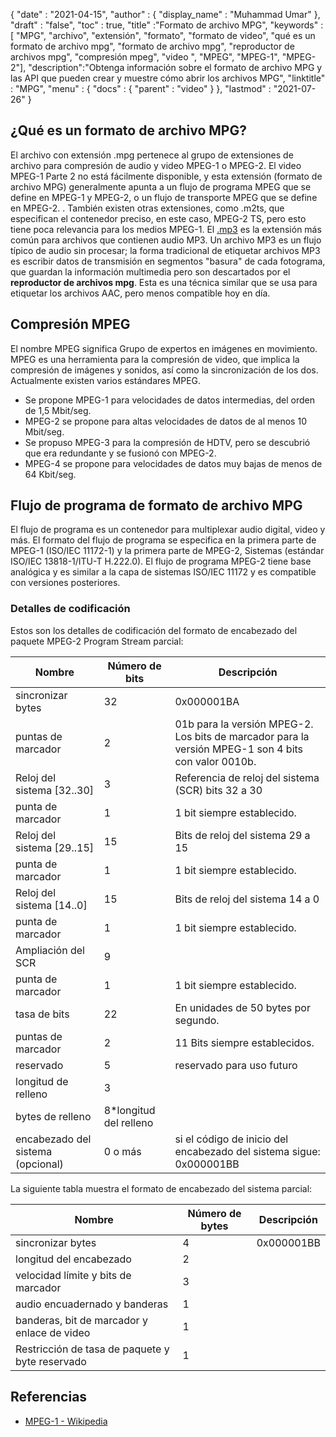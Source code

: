 {
  "date" : "2021-04-15",
  "author" : {
    "display_name" : "Muhammad Umar"
},
  "draft" : "false",
  "toc" : true,
  "title" :"Formato de archivo MPG",
  "keywords" :[ "MPG", "archivo", "extensión", "formato", "formato de video", "qué es un formato de archivo mpg", "formato de archivo mpg", "reproductor de archivos mpg", "compresión mpeg", "video ", "MPEG", "MPEG-1", "MPEG-2"],
  "description":"Obtenga información sobre el formato de archivo MPG y las API que pueden crear y muestre cómo abrir los archivos MPG",
  "linktitle" : "MPG",
  "menu" : {
    "docs" : {
      "parent" : "video"
}
},
  "lastmod" : "2021-07-26"
}

## ¿Qué es un formato de archivo MPG? ##

El archivo con extensión .mpg pertenece al grupo de extensiones de archivo para compresión de audio y video MPEG-1 o MPEG-2. El video MPEG-1 Parte 2 no está fácilmente disponible, y esta extensión (formato de archivo MPG) generalmente apunta a un flujo de programa MPEG que se define en MPEG-1 y MPEG-2, o un flujo de transporte MPEG que se define en MPEG-2. . También existen otras extensiones, como .m2ts, que especifican el contenedor preciso, en este caso, MPEG-2 TS, pero esto tiene poca relevancia para los medios MPEG-1. El [.mp3](/audio/mp3/) es la extensión más común para archivos que contienen audio MP3. Un archivo MP3 es un flujo típico de audio sin procesar; la forma tradicional de etiquetar archivos MP3 es escribir datos de transmisión en segmentos "basura" de cada fotograma, que guardan la información multimedia pero son descartados por el **reproductor de archivos mpg**. Esta es una técnica similar que se usa para etiquetar los archivos AAC, pero menos compatible hoy en día.

## Compresión MPEG ##

El nombre MPEG significa Grupo de expertos en imágenes en movimiento. MPEG es una herramienta para la compresión de video, que implica la compresión de imágenes y sonidos, así como la sincronización de los dos.
Actualmente existen varios estándares MPEG.

- Se propone MPEG-1 para velocidades de datos intermedias, del orden de 1,5 Mbit/seg.
- MPEG-2 se propone para altas velocidades de datos de al menos 10 Mbit/seg.
- Se propuso MPEG-3 para la compresión de HDTV, pero se descubrió que era redundante y se fusionó con MPEG-2.
- MPEG-4 se propone para velocidades de datos muy bajas de menos de 64 Kbit/seg.


## Flujo de programa de formato de archivo MPG ##

El flujo de programa es un contenedor para multiplexar audio digital, video y más. El formato del flujo de programa se especifica en la primera parte de MPEG-1 (ISO/IEC 11172-1) y la primera parte de MPEG-2, Sistemas (estándar ISO/IEC 13818-1/ITU-T H.222.0). El flujo de programa MPEG-2 tiene base analógica y es similar a la capa de sistemas ISO/IEC 11172 y es compatible con versiones posteriores.

### Detalles de codificación ###

Estos son los detalles de codificación del formato de encabezado del paquete MPEG-2 Program Stream parcial:

| Nombre | Número de bits | Descripción |
---|---|---|
| sincronizar bytes | 32 | 0x000001BA |
| puntas de marcador | 2 | 01b para la versión MPEG-2. Los bits de marcador para la versión MPEG-1 son 4 bits con valor 0010b. |
| Reloj del sistema [32..30] | 3 | Referencia de reloj del sistema (SCR) bits 32 a 30 |
| punta de marcador | 1 | 1 bit siempre establecido. |
| Reloj del sistema [29..15] | 15 | Bits de reloj del sistema 29 a 15 |
| punta de marcador | 1 | 1 bit siempre establecido. |
| Reloj del sistema [14..0] | 15 | Bits de reloj del sistema 14 a 0 |
| punta de marcador | 1 | 1 bit siempre establecido. |
| Ampliación del SCR | 9 | |
| punta de marcador | 1 | 1 bit siempre establecido. |
| tasa de bits | 22 | En unidades de 50 bytes por segundo. |
| puntas de marcador | 2 | 11 Bits siempre establecidos. |
| reservado | 5 | reservado para uso futuro |
| longitud de relleno | 3 | |
| bytes de relleno | 8*longitud del relleno | |
| encabezado del sistema (opcional) | 0 o más | si el código de inicio del encabezado del sistema sigue: 0x000001BB |

La siguiente tabla muestra el formato de encabezado del sistema parcial:

| Nombre | Número de bytes | Descripción |
---|---|---|
| sincronizar bytes | 4 | 0x000001BB |
| longitud del encabezado | 2 | |
| velocidad límite y bits de marcador | 3 | |
| audio encuadernado y banderas | 1 | |
| banderas, bit de marcador y enlace de video | 1 | |
| Restricción de tasa de paquete y byte reservado | 1 | |


## Referencias ##

- [MPEG-1 - Wikipedia](https://en.wikipedia.org/wiki/MPEG-1)




